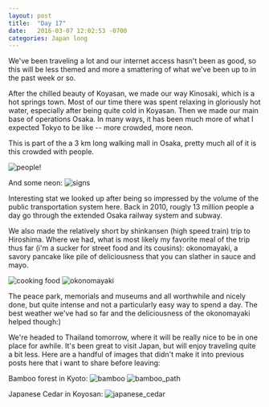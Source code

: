 ```yaml
---
layout: post
title:  "Day 17"
date:   2016-03-07 12:02:53 -0700
categories: Japan long 
---
```

We've been traveling a lot and our internet access hasn't been as good, so this will be less themed and more a smattering of what we've been up to in the past week or so.  

After the chilled beauty of Koyasan, we made our way Kinosaki, which is a hot springs town. Most of our time there was spent relaxing in gloriously hot water, especially after being quite cold in Koyasan.  Then we made our main base of operations Osaka. In many ways, it has been much more of what I expected Tokyo to be like -- more crowded, more neon. 

This is part of the a 3 km long walking mall in Osaka, pretty much all of it is this crowded with people.

![people!](../../../../../img/osaka_walking_mall.jpg)

And some neon: 
![signs](../../../../../img/neon.jpg)

Interesting stat we looked up after being so impressed by the volume of the public transportation system here.  Back in 2010, rougly 13 million people a day go through the extended Osaka railway system and subway.

We also made the relatively short by shinkansen (high speed train) trip to Hiroshima.  Where we had, what is most likely my favorite meal of the trip thus far (i'm a sucker for street food and its cousins): okonomayaki, a savory pancake like pile of deliciousness that you can slather in sauce and mayo.

![cooking food](../../../../../img/okonomayaki_cooking.jpg)
![okonomayaki](../../../../../img/okonomayaki.jpg)

The peace park, memorials and museums and all worthwhile and nicely done, but quite intense and not a particularly easy way to spend a day. The best weather we've had so far and the deliciousness of the okonomayaki helped though:) 

We're headed to Thailand tomorrow, where it will be really nice to be in one place for awhile.  It's been great to visit Japan, but will enjoy traveling quite a bit less.  Here are a handful of images that didn't make it into previous posts here that i want to share before leaving:

Bamboo forest in Kyoto:
![bamboo](../../../../../img/bamboo_forest.jpg)
![bamboo_path](../../../../../img/bamboo_path.jpg)

Japanese Cedar in Koyosan:
![japanese_cedar](../../../../../img/japanese_cedar.jpg)
